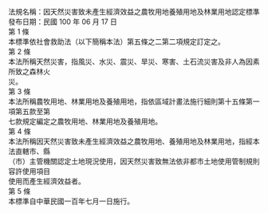 法規名稱：因天然災害致未產生經濟效益之農牧用地養殖用地及林業用地認定標準  
發布日期：民國 100 年 06 月 17 日  
第 1 條  
本標準依社會救助法（以下簡稱本法）第五條之二第二項規定訂定之。  
第 2 條  
本法所稱天然災害，指風災、水災、震災、旱災、寒害、土石流災害及非人為因素所致之森林火  
災。  
第 3 條  
本法所稱農牧用地、林業用地及養殖用地，指依區域計畫法施行細則第十五條第一項第五款至第  
七款規定編定之農牧用地、林業用地及養殖用地。  
第 4 條  
本法所稱因天然災害致未產生經濟效益之農牧用地、養殖用地及林業用地，指經本法直轄市、縣  
（市）主管機關認定土地現況使用，因天然災害致無法依非都市土地使用管制規則容許使用項目  
使用而產生經濟效益者。  
第 5 條  
本標準自中華民國一百年七月一日施行。  


